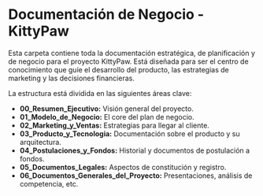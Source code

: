 # Documentación de Negocio - KittyPaw

Esta carpeta contiene toda la documentación estratégica, de planificación y de negocio para el proyecto KittyPaw. Está diseñada para ser el centro de conocimiento que guíe el desarrollo del producto, las estrategias de marketing y las decisiones financieras.

La estructura está dividida en las siguientes áreas clave:

- **00_Resumen_Ejecutivo:** Visión general del proyecto.
- **01_Modelo_de_Negocio:** El core del plan de negocio.
- **02_Marketing_y_Ventas:** Estrategias para llegar al cliente.
- **03_Producto_y_Tecnologia:** Documentación sobre el producto y su arquitectura.
- **04_Postulaciones_y_Fondos:** Historial y documentos de postulación a fondos.
- **05_Documentos_Legales:** Aspectos de constitución y registro.
- **06_Documentos_Generales_del_Proyecto:** Presentaciones, análisis de competencia, etc.
